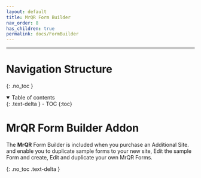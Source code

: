 ```yaml
---
layout: default
title: MrQR Form Builder
nav_order: 8
has_children: true
permalink: docs/FormBuilder
---
```

---

# Navigation Structure
{: .no_toc }

<details open markdown="block">
  <summary>
    Table of contents
  </summary>
  {: .text-delta }
- TOC
{:toc}
</details>


# **MrQR** Form Builder Addon
The  **MrQR** Form Builder is included when you purchase an Additional Site. and enable you to duplicate sample forms to your new site, Edit the sample Form and create, Edit and duplicate your own MrQR Forms.

{: .no_toc .text-delta }
